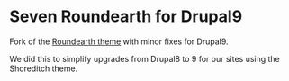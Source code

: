# Seven Roundearth for Drupal9

Fork of the [Roundearth theme](https://gitlab.com/roundearth/drupal-civicrm-project) with minor fixes for Drupal9.

We did this to simplify upgrades from Drupal8 to 9 for our sites using the Shoreditch theme.
